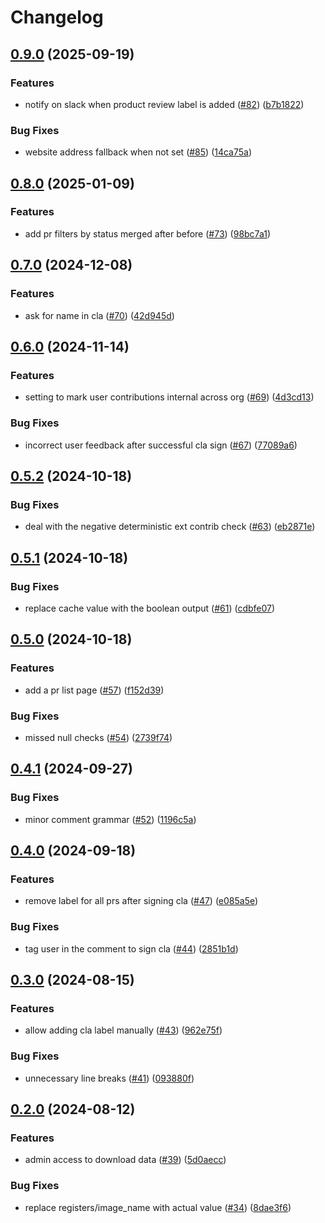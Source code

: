 # Changelog

## [0.9.0](https://github.com/gitcommitshow/rudder-github-app/compare/v0.8.0...v0.9.0) (2025-09-19)


### Features

* notify on slack when product review label is added ([#82](https://github.com/gitcommitshow/rudder-github-app/issues/82)) ([b7b1822](https://github.com/gitcommitshow/rudder-github-app/commit/b7b182245d8bd6a4cfc00f0c0ffba103bf9194fe))


### Bug Fixes

* website address fallback when not set ([#85](https://github.com/gitcommitshow/rudder-github-app/issues/85)) ([14ca75a](https://github.com/gitcommitshow/rudder-github-app/commit/14ca75ace3a6e4088df05055155529cfda6d2766))

## [0.8.0](https://github.com/gitcommitshow/rudder-github-app/compare/v0.7.0...v0.8.0) (2025-01-09)


### Features

* add pr filters by status merged after before ([#73](https://github.com/gitcommitshow/rudder-github-app/issues/73)) ([98bc7a1](https://github.com/gitcommitshow/rudder-github-app/commit/98bc7a103bdce1199fb515eb8105e94543656696))

## [0.7.0](https://github.com/gitcommitshow/rudder-github-app/compare/v0.6.0...v0.7.0) (2024-12-08)


### Features

* ask for name in cla ([#70](https://github.com/gitcommitshow/rudder-github-app/issues/70)) ([42d945d](https://github.com/gitcommitshow/rudder-github-app/commit/42d945d7526d2717bb244feeb937b1d587500831))

## [0.6.0](https://github.com/gitcommitshow/rudder-github-app/compare/v0.5.2...v0.6.0) (2024-11-14)


### Features

* setting to mark user contributions internal across org ([#69](https://github.com/gitcommitshow/rudder-github-app/issues/69)) ([4d3cd13](https://github.com/gitcommitshow/rudder-github-app/commit/4d3cd13f4897e4a66a33a484c185aa9b803cb42e))


### Bug Fixes

* incorrect user feedback after successful cla sign ([#67](https://github.com/gitcommitshow/rudder-github-app/issues/67)) ([77089a6](https://github.com/gitcommitshow/rudder-github-app/commit/77089a61dafe3a69fe840e9099c78bf6b52d9a2c))

## [0.5.2](https://github.com/gitcommitshow/rudder-github-app/compare/v0.5.1...v0.5.2) (2024-10-18)


### Bug Fixes

* deal with the negative deterministic ext contrib check ([#63](https://github.com/gitcommitshow/rudder-github-app/issues/63)) ([eb2871e](https://github.com/gitcommitshow/rudder-github-app/commit/eb2871eca63b5140ee519058e736f76509a3918f))

## [0.5.1](https://github.com/gitcommitshow/rudder-github-app/compare/v0.5.0...v0.5.1) (2024-10-18)


### Bug Fixes

* replace cache value with the boolean output ([#61](https://github.com/gitcommitshow/rudder-github-app/issues/61)) ([cdbfe07](https://github.com/gitcommitshow/rudder-github-app/commit/cdbfe07f25d7c4697a2e86a5602e00dd2ae5f499))

## [0.5.0](https://github.com/gitcommitshow/rudder-github-app/compare/v0.4.1...v0.5.0) (2024-10-18)


### Features

* add a pr list page ([#57](https://github.com/gitcommitshow/rudder-github-app/issues/57)) ([f152d39](https://github.com/gitcommitshow/rudder-github-app/commit/f152d3966b24f329e320e950ea16d070fd73b67f))


### Bug Fixes

* missed null checks ([#54](https://github.com/gitcommitshow/rudder-github-app/issues/54)) ([2739f74](https://github.com/gitcommitshow/rudder-github-app/commit/2739f74455880a56448aa1bbc6f2d9fdfb003aa2))

## [0.4.1](https://github.com/gitcommitshow/rudder-github-app/compare/v0.4.0...v0.4.1) (2024-09-27)


### Bug Fixes

* minor comment grammar ([#52](https://github.com/gitcommitshow/rudder-github-app/issues/52)) ([1196c5a](https://github.com/gitcommitshow/rudder-github-app/commit/1196c5a4cf9e4a3a410298e4e0270e35346d753b))

## [0.4.0](https://github.com/gitcommitshow/rudder-github-app/compare/v0.3.0...v0.4.0) (2024-09-18)


### Features

* remove label for all prs after signing cla ([#47](https://github.com/gitcommitshow/rudder-github-app/issues/47)) ([e085a5e](https://github.com/gitcommitshow/rudder-github-app/commit/e085a5e2e5b3d1672a36754e483e3ea80396087a))


### Bug Fixes

* tag user in the comment to sign cla ([#44](https://github.com/gitcommitshow/rudder-github-app/issues/44)) ([2851b1d](https://github.com/gitcommitshow/rudder-github-app/commit/2851b1d8183df254a78e0bf310cb929e65d4751e))

## [0.3.0](https://github.com/gitcommitshow/rudder-github-app/compare/v0.2.0...v0.3.0) (2024-08-15)


### Features

* allow adding cla label manually ([#43](https://github.com/gitcommitshow/rudder-github-app/issues/43)) ([962e75f](https://github.com/gitcommitshow/rudder-github-app/commit/962e75fbdf21ac202c2d11768ba648265897f6a5))


### Bug Fixes

* unnecessary line breaks ([#41](https://github.com/gitcommitshow/rudder-github-app/issues/41)) ([093880f](https://github.com/gitcommitshow/rudder-github-app/commit/093880fde68342c6b58364e31bd174dc89bd624d))

## [0.2.0](https://github.com/gitcommitshow/rudder-github-app/compare/v0.1.0...v0.2.0) (2024-08-12)


### Features

* admin access to download data ([#39](https://github.com/gitcommitshow/rudder-github-app/issues/39)) ([5d0aecc](https://github.com/gitcommitshow/rudder-github-app/commit/5d0aecc99fb6f5192b21f7c201638ef0f7522003))


### Bug Fixes

* replace registers/image_name with actual value ([#34](https://github.com/gitcommitshow/rudder-github-app/issues/34)) ([8dae3f6](https://github.com/gitcommitshow/rudder-github-app/commit/8dae3f6b7e6eb0b74695cffd599cf515a226054c))
